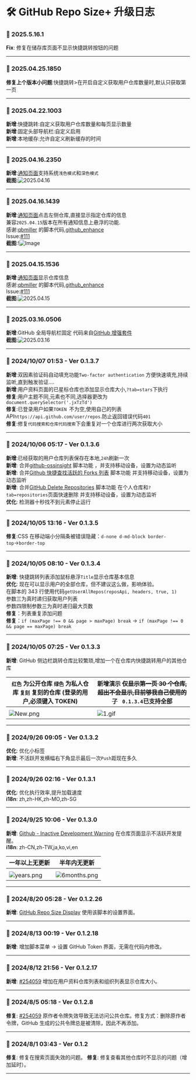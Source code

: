 # **🛠️ GitHub Repo Size+ 升级日志**

### **📅 2025.5.16.1**

**Fix**: 修复在储存库页面不显示快捷跳转按钮的问题 <br>

---

### **📅 2025.04.25.1850**

**修复上个版本小问题**:快捷跳转>在开启自定义获取用户仓库数量时,默认只获取第一页<br>

---

### **📅 2025.04.22.1003**

**新增**:快捷跳转:自定义获取用户仓库数量和每页显示数量<br>
**新增**:固定头部导航栏:自定义启用<br>
**新增**:本地缓存:允许自定义刷新缓存的时间<br>

---

### **📅 2025.04.16.2350**

**新增**:[通知页面](https://github.com/notifications)支持系统`浅色模式`和`深色模式`<br>
**截图**:![2025.04.16](https://s2.loli.net/2025/04/16/LPuwO96n7eGgzFY.gif)<br>

---

### **📅 2025.04.16.1439**

**新增**:[通知页面](https://github.com/notifications)点击左侧仓库,直接显示指定仓库的信息<br>兼容`2025.04.15`版本在所有通知信息上悬浮的功能.<br>感谢:[qbmiller](https://github.com/qbmiller) 的脚本代码,[github_enhance](https://github.com/qbmiller/UserScripts) <br>Issue:[#111](https://github.com/ChinaGodMan/UserScripts/issues/111)<br>
**截图**:!![Image](https://github.com/user-attachments/assets/6bf713f9-4d17-4844-bd5d-36a0172af9fe)<br>

---

### **📅 2025.04.15.1536**

**新增**:[通知页面](https://github.com/notifications)显示仓库信息<br>感谢:[qbmiller](https://github.com/qbmiller) 的脚本代码,[github_enhance](https://github.com/qbmiller/UserScripts) <br>Issue:[#111](https://github.com/ChinaGodMan/UserScripts/issues/111)<br>
**截图**:![2025.04.15](https://s2.loli.net/2025/04/15/NuBUJ54zVjoWsrw.gif)<br>

---

### **📅 2025.03.16.0506**

**新增**:GitHub 全局导航栏固定 代码来自[GitHub 增强套件](https://greasyfork.org/scripts/529862)<br>
**截图**:![2025.03.16](https://s2.loli.net/2025/03/16/WrzHm1OaQYBFEkJ.png)<br>

---

### **📅 2024/10/07 01:53 - Ver 0.1.3.7**

**新增**:双因素验证码自动填充功能`Two-factor authentication` 方便快速填充,持续监听,直到触发验证....<br>
**新增**:用户资料页面的已星标仓库也添加显示仓库大小,`?tab=stars`下执行<br>
**修复**:用户主题不同,元素也不同,选择器更改为`document.querySelector('.jxTzTd')`<br>
**修复**:已登录用户如果`TOKEN `不为空,使用自己的列表 API`https://api.github.com/user/repos`.防止返回错误代码`401`<br>
**修复**:修复`代码搜索和仓库代码搜索`下会重复对一个仓库进行两次获取大小<br>

---

### **📅 2024/10/06 05:17 - Ver 0.1.3.6**

**新增**:已经获取的用户仓库列表保存在本地,`24h`刷新一次<br>
**新增**: 合并[github-ossinsight](https://greasyfork.org/zh-CN/scripts/456878) 脚本功能 ，并支持移动设备，设置为动态监听<br>
**新增**: 合并[Github 快捷查找活跃的 Forks 列表](https://greasyfork.org/zh-CN/scripts/494365) 脚本功能 并支持移动设备，设置为动态监听<br>
**新增**: 合并[GitHub Delete Repositories](https://greasyfork.org/zh-CN/scripts/500173) 脚本功能 在个人仓库和`?tab=repositories`页面快速删除 并支持移动设备，设置为动态监听<br>
**优化**: 检测器十秒找不到元素停止运行<br>

---

### **📅 2024/10/05 13:16 - Ver 0.1.3.5**

**修复**:CSS 在移动端小分隔条被错误隐藏：`d-none d-md-block border-top`→`border-top`

---

### **📅 2024/10/05 08:10 - Ver 0.1.3.4**

**新增**: 快捷跳转列表添加鼠标悬浮`Title`显示仓库基本信息<br>
**优化**: 现在可以显示用户的全部仓库，但不建议这么做，影响体验。<br> 在脚本的 343 行使用代码`getUserAllRepos(reposApi, headers, true, 1) ` <br>参数三为真时递归获取用户列表<br>参数四限制参数三为真时递归最大页数<br>
**修复**：列表重复添加问题<br>
**修复**：`if (maxPage !== 0 && page > maxPage) break` → `if (maxPage !== 0 && page == maxPage) break `

---

### **📅 2024/10/05 07:25 - Ver 0.1.3.3**

**新增**: GitHub 侧边栏跳转仓库比较繁琐,增加一个在仓库内快捷跳转用户的其他仓库<br>

| `红色` 为公开仓库 `绿色` 为私人仓库 `复刻` 复刻的仓库 (登录的用户,必须键入 TOKEN) | 新增演示 ~~仅显示第一页 30 个仓库,超出不会显示,目前够我自己使用的了~~ ` 0.1.3.4`已支持全部 |
| --------------------------------------------------------------------------------- | ------------------------------------------------------------------------------------------ |
|                                                                                   |
| ![New.png](https://s2.loli.net/2024/10/05/NhexpPYWIwSvgrA.png)                    | ![1.gif](https://s2.loli.net/2024/10/05/fOGDTQ3SZzro4tj.gif)                               |

---

### **📅 2024/9/26 09:05 - Ver 0.1.3.2**

**优化**: 优化小标签<br>
**新增**: 不活跃开发横幅右下角显示最后一次`Push`距现在多久<br>

---

### **📅 2024/9/26 02:16 - Ver 0.1.3.1**

**优化**: 优化执行效率,提升加载速度<br>
**i18n**: zh,zh-HK,zh-MO,zh-SG<br>

---

### **📅 2024/9/25 10:06 - Ver 0.1.3.0**

**新增**: [Github - Inactive Development Warning](https://greasyfork.org/zh-CN/scripts/419645) 在仓库页面显示不活跃开发提醒。<br>
**i18n**: zh-CN,zh-TW,ja,ko,vi,en<br>

| 一年以上无更新                                                   | 半年内无更新                                                       |
| ---------------------------------------------------------------- | ------------------------------------------------------------------ |
|                                                                  |
| ![years.png](https://s2.loli.net/2024/09/25/cL9GuhJCkK68lsV.png) | ![6months.png](https://s2.loli.net/2024/09/25/gxzAbUdr4W5BCcT.png) |

---

### **📅 2024/8/20 05:28 - Ver 0.1.2.26**

**新增**: [GitHub Repo Size Display](https://greasyfork.org/zh-CN/scripts/503821) 使用该脚本的设置界面。

---

### **📅 2024/8/13 00:19 - Ver 0.1.2.18**

**新增**: 增加脚本菜单 → 设置 GitHub Token 界面，无需在代码内修改。

---

### **📅 2024/8/12 21:56 - Ver 0.1.2.17**

**新增**: [#254059](https://greasyfork.org/zh-CN/scripts/502291/discussions/254059) 增加在用户资料仓库列表和组织列表显示仓库大小。

---

### **📅 2024/8/5 05:18 - Ver 0.1.2.8**

**修复**: [#254059](https://greasyfork.org/zh-CN/scripts/502291/discussions/254059) 原作者令牌失效导致无法访问公共仓库。修复方式：删除原作者令牌，GitHub 生成的公共令牌总是被清除，因此不再添加。

---

### **📅 2024/8/1 03:43 - Ver 0.1.2**

**修复**: 修复在搜索页面失效的问题。
**修复**: 修复查看其他仓库时不显示的问题（增加延时）。

---
